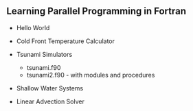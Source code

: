 ## Learning Parallel Programming in Fortran

+ Hello World

+ Cold Front Temperature Calculator

+ Tsunami Simulators
  + tsunami.f90
  + tsunami2.f90 - with modules and procedures
  
  
  
+ Shallow Water Systems
+ Linear Advection Solver
